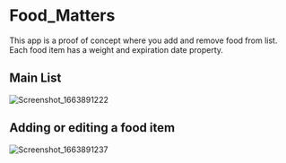 # Food_Matters
This app is a proof of concept where you add and remove food from list. Each food item has a weight and expiration date property.

## Main List
![Screenshot_1663891222](https://user-images.githubusercontent.com/66037599/191882328-6a69b9d3-313c-488c-a42a-ae790b1eea10.png)
## Adding or editing a food item
![Screenshot_1663891237](https://user-images.githubusercontent.com/66037599/191882329-b1d938d3-f8b3-4cae-a19e-8206745b8f12.png)
